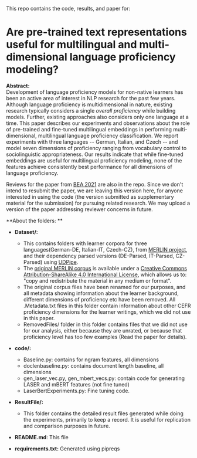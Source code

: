 This repo contains the code, results, and paper for:

# Are pre-trained text representations useful for multilingual and multi-dimensional language proficiency modeling?

**Abstract:**  
Development of language proficiency models for non-native learners has been an active area of interest in NLP research for the past few years. Although language proficiency is multidimensional in nature, existing research typically considers a single *overall proficiency* while building models. Further, existing approaches also considers only one language at a time. This paper describes our experiments and observations about the role of pre-trained and fine-tuned multilingual embeddings in performing multi-dimensional, multilingual language proficiency classification. We report experiments with three languages -- German, Italian, and Czech -- and model seven dimensions of proficiency ranging from vocabulary control to sociolinguistic appropriateness. Our results indicate that while fine-tuned embeddings are useful for multilingual proficiency modeling, none of the features achieve consistently best performance for all dimensions of language proficiency.

Reviews for the paper from [BEA 2021](https://sig-edu.org/bea/current) are also in the repo. Since we don't intend to resubmit the paper, we are leaving this version here, for anyone interested in using the code (the version submitted as supplementary material for the submission) for pursuing related research.  We may upload a version of the paper addressing reviewer concerns in future.

**About the folders: **
  
- **Dataset/:**  
  * This contains folders with learner corpora for three languages(German-DE, Italian-IT, Czech-CZ), from [MERLIN project](http://www.merlin-platform.eu/), and their dependency parsed versions (DE-Parsed, IT-Parsed, CZ-Parsed) using [UDPipe](http://ufal.mff.cuni.cz/udpipe).  
  * The [original MERLIN corpus](http://www.merlin-platform.eu/C_data.php) is available under a [Creative Commons Attribution-ShareAlike 4.0 International License](https://creativecommons.org/licenses/by-sa/4.0/), which allows us to: "copy and redistribute the material in any medium or format".  
  * The original corpus files have been renamed for our purposes, and all metadata showing information about the learner background, different dimensions of proficiency etc have been removed. All .Metadata.txt files in this folder contain information about other CEFR proficiency dimensions for the learner writings, which we did not use in this paper.  
  * RemovedFiles/ folder in this folder contains files that we did not use for our analysis, either because they are unrated, or because that proficiency level has too few examples (Read the paper for details).  
  
- **code/:**
  * Baseline.py: contains for ngram features, all dimensions  
  * doclenbaseline.py: contains document length baseline, all dimensions   
  * gen_laser_vec.py, gen_mbert_vecs.py: contain code for generating LASER and mBERT features (not fine tuned)  
  * LaserBertExperiments.py: Fine tuning code.  

- **ResultFile/:**
  * This folder contains the detailed result files generated while doing the experiments, primarily to keep a record. It is useful for replication and comparison purposes in future.  

- **README.md**: This file  

- **requirements.txt:** Generated using pipreqs






